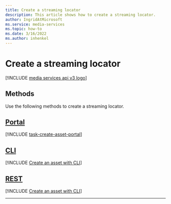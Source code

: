 ```yaml
---
title: Create a streaming locator
description: This article shows how to create a streaming locator.
author: IngridAtMicrosoft
ms.service: media-services
ms.topic: how-to
ms.date: 3/16/2022
ms.author: inhenkel
---
```


# Create a streaming locator

[!INCLUDE [media services api v3 logo](./includes/v3-hr.md)]

## Methods

Use the following methods to create a streaming locator.

## [Portal](#tab/portal/)

[!INCLUDE [task-create-asset-portal](includes/task-create-streaming-locator-portal.md)]

## [CLI](#tab/cli/)

[!INCLUDE [Create an asset with CLI](./includes/task-create-streaming-locator-cli.md)]

## [REST](#tab/rest/)

[!INCLUDE [Create an asset with CLI](./includes/task-create-streaming-locator-rest.md)]

---

